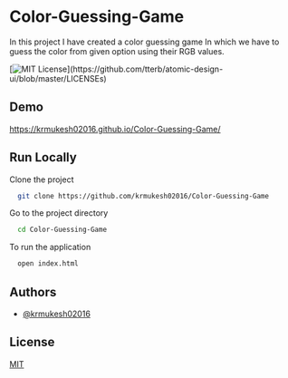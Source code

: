# Color-Guessing-Game

In this project I have created a color guessing game In which we have to guess the color from given option using their RGB values.

[![MIT License](https://img.shields.io/apm/l/atomic-design-ui.svg?)](https://github.com/tterb/atomic-design-ui/blob/master/LICENSEs)

## Demo

https://krmukesh02016.github.io/Color-Guessing-Game/

## Run Locally

Clone the project

```bash
  git clone https://github.com/krmukesh02016/Color-Guessing-Game
```

Go to the project directory

```bash
  cd Color-Guessing-Game
```

To run the application

```bash
  open index.html
```

## Authors

- [@krmukesh02016](https://github.com/krmukesh02016)

## License

[MIT](https://choosealicense.com/licenses/mit/)
